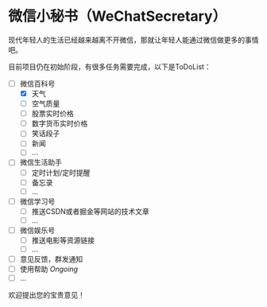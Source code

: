 # 微信小秘书（WeChatSecretary）

现代年轻人的生活已经越来越离不开微信，那就让年轻人能通过微信做更多的事情吧。

目前项目仍在初始阶段，有很多任务需要完成，以下是ToDoList：


- [ ] 微信百科号
    - [x] 天气
    - [ ] 空气质量
    - [ ] 股票实时价格
    - [ ] 数字货币实时价格
    - [ ] 笑话段子
    - [ ] 新闻
    - [ ] ...
- [ ] 微信生活助手
    - [ ] 定时计划/定时提醒
    - [ ] 备忘录
    - [ ] ...
- [ ] 微信学习号
    - [ ] 推送CSDN或者掘金等网站的技术文章
    - [ ] ...
- [ ] 微信娱乐号
    - [ ] 推送电影等资源链接
    - [ ] ...
- [ ] 意见反馈，群发通知
- [ ] 使用帮助 *Ongoing*
- [ ] ...

欢迎提出您的宝贵意见！
